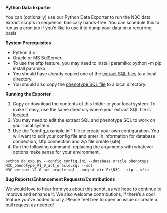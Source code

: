 <!-----
NEW: Your output is on the clipboard!

NEW: Check the "Supress top comment" to remove this info from the output.

Conversion time: 0.423 seconds.


Using this Markdown file:

1. Paste this output into your source file.
2. See the notes and action items below regarding this conversion run.
3. Check the rendered output (headings, lists, code blocks, tables) for proper
   formatting and use a linkchecker before you publish this page.

Conversion notes:

* Docs to Markdown version 1.0?23
* Tue May 12 2020 10:08:49 GMT-0700 (PDT)
* Source doc: Untitled document
----->


**Python Data Exporter**

You can (optionally) use our Python Data Exporter to run the N3C data extract scripts in sequence, basically hands-free. You can schedule this to run as a cron job if you’d like to use it to dump your data on a recurring basis.

**System Prerequisites**



*   Python 3.x
*   Oracle or MS SqlServer
*   To use the sftp feature, you may need to install paramiko:  python -m pip install paramiko
*   You should have already copied one of the [extract SQL files](https://github.com/National-COVID-Cohort-Collaborative/Phenotype_Data_Acquisition/tree/master/ExtractScripts) to a local directory.
*   You should also copy the [phenotype SQL file](https://github.com/National-COVID-Cohort-Collaborative/Phenotype_Data_Acquisition/tree/master/PhenotypeScripts) to a local directory.

**Running the Exporter**



1. Copy or download the contents of this folder to your local system. To make it easy, use the same directory where your extract SQL file is located.
2. You may need to edit the extract SQL and phenotype SQL to work on your local system. 
3. Use the "config_example.ini" file to create your own configuration.  You will want to edit your config file and enter in information for database connection, sftp connection and zip file create (site)
4. Run the following command, replacing the arguments with whatever options make sense for your environment. 


```
python db_exp.py --config config.ini --database oracle phenotype N3C_phenotype_V1_0_act_oracle.sql --sql N3C_extract_V1_0_act_oracle.sql --output_dir E:\N3C --zip --sftp
```


**Bug Reports/Enhancement Requests/Contributions**

We would love to hear from you about this script, as we hope to continue to improve and enhance it. We also welcome contributions, if there’s a cool feature you’ve added locally. Please feel free to open an issue or create a pull request as needed!
